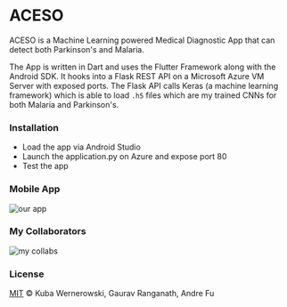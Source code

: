 # ACESO

ACESO is a Machine Learning powered Medical Diagnostic App that can detect both Parkinson's and Malaria. 

The App is written in Dart and uses the Flutter Framework along with the Android SDK. It hooks into a Flask REST API on a Microsoft Azure VM Server with exposed ports. The Flask API calls Keras (a machine learning framework) which is able to load `.h5` files which are my trained CNNs for both Malaria and Parkinson's. 

### Installation

- Load the app via Android Studio
- Launch the application.py on Azure and expose port 80
- Test the app

### Mobile App

![our app](https://i.imgur.com/zZQnbZK.png)

### My Collaborators

![my collabs](https://i.imgur.com/OmIQWCC.jpg)

### License

[MIT](https://github.com/andre-fu/aceso/blob/master/LICENSE) © Kuba Wernerowski, Gaurav Ranganath, Andre Fu